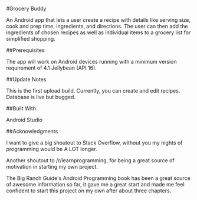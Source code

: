 #Grocery Buddy

An Android app that lets a user create a recipe with details like serving size, cook and prep time, ingredients, and directions. The user can then add the ingredients of chosen recipes as well as individual items to a grocery list for simplified shopping.


##Prerequisites

The app will work on Android devices running with a minimum version requirement of 4.1 Jellybean (API 16).

##Update Notes

This is the first upload build. Currently, you can create and edit recipes. Database is live but bugged. 

##Built With

Android Studio

##Acknowledgments

I want to give a big shoutout to Stack Overflow, without you my nights of programming would be A LOT longer.

Another shoutout to /r/learnprogramming, for being a great source of motivation in starting my own project.

The Big Ranch Guide's Android Programming book has been a great source of awesome information so far, it gave me a great start and made me feel confident to start this project on my own after about three chapters.
